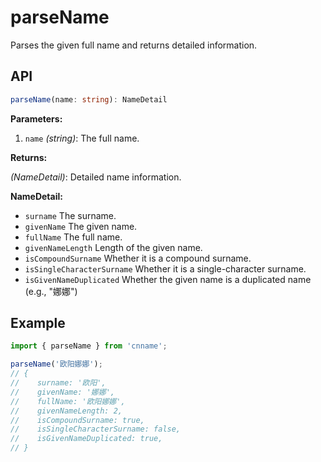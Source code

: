 # parseName

Parses the given full name and returns detailed information.

## API

```ts
parseName(name: string): NameDetail
```

**Parameters:**

1. `name` _(string)_: The full name.

**Returns:**

_(NameDetail)_: Detailed name information.

**NameDetail:**

- `surname` The surname.
- `givenName` The given name.
-  `fullName` The full name.
- `givenNameLength` Length of the given name.
- `isCompoundSurname` Whether it is a compound surname.
- `isSingleCharacterSurname` Whether it is a single-character surname.
- `isGivenNameDuplicated` Whether the given name is a duplicated name (e.g., "娜娜")

## Example

```js
import { parseName } from 'cnname';

parseName('欧阳娜娜');
// {
//    surname: '欧阳',
//    givenName: '娜娜',
//    fullName: '欧阳娜娜',
//    givenNameLength: 2,
//    isCompoundSurname: true,
//    isSingleCharacterSurname: false,
//    isGivenNameDuplicated: true,
// }
```
